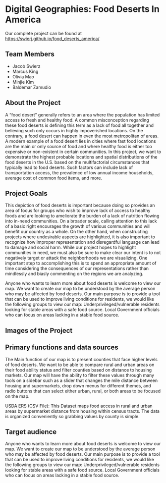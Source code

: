 # Digital Geographies: Food Deserts In America
Our complete project can be found at https://swierj.github.io/food_deserts_america/

## Team Members

- Jacob Swierz
- Marcus King
- Olivia Mao
- Minjie Kim
- Baldemar Zamudio

## About the Project

A “food desert” generally refers to an area where the population has limited access to fresh and healthy food. A common misconception regarding these food deserts is defining this term as a lack of food all together and believing such only occurs in highly impoverished locations. On the contrary, a food desert can happen in even the most metropolitan of areas. A modern example of a food desert lies in cities where fast food locations are the main or only source of food and where healthy food is either too expensive or non-existent in certain communities. In this project, we want to demonstrate the highest probable locations and spatial distributions of the food deserts in the U.S. based on the multifactorial circumstances that typically lead to food deserts. Such factors can include lack of transportation access, the prevalence of low annual income households, average cost of common food items, and more. 

## Project Goals

This depiction of food deserts is important because doing so provides an area of focus for groups who wish to improve lack of access to healthy foods and are looking to ameliorate the burden of a lack of nutrition flowing into in-need communities. On a broader scale, calling attention to this lack of a basic right encourages the growth of various communities and will benefit our country as a whole. On the other hand, when constructing projects where undesirable aspects are highlighted, it is also important to recognize how improper representation and disregardful language can lead to damage and social harm. While our project hopes to highlight communities in need, we must also be sure to make clear our intent is to not negatively target or attack the neighborhoods we are visualizing. One important step to accomplishing this is to spend an appropriate amount of time considering the consequences of our representations rather than mindlessly and biasly commenting on the regions we are analyzing.

Anyone who wants to learn more about food deserts is welcome to view our map. We want to create our map to be understood by the average person who may be affected by food deserts. Our main purpose is to provide a tool that can be used to improve living conditions for residents, we would like the following groups to view our map:
Underprivileged/vulnerable residents looking for stable areas with a safe food source.
Local Government officials who can focus on areas lacking in a stable food source.

## Images of the Project

 
## Primary functions and data sources

The Main function of our map is to present counties that face higher levels of food deserts. We want to be able to compare rural and urban areas on their food ability status and filter counties based on distance to housing markets. Our map will have the ability to filter these values through many tools on a sidebar such as a slider that changes the mile distance between housing and supermarkets, drop down menus for different themes, and radio buttons that can select either urban, rural, or both areas to be focused on the map.

USDA ERS (CSV File): This Dataset maps food access in rural and urban areas by supermarket distance from housing within census tracts. The data is organized conveniently so grabbing values by county is simple.


## Target audience

Anyone who wants to learn more about food deserts is welcome to view our map. We want to create our map to be understood by the average person who may be affected by food deserts. Our main purpose is to provide a tool that can be used to improve living conditions for residents, we would like the following groups to view our map:
Underprivileged/vulnerable residents looking for stable areas with a safe food source.
Local Government officials who can focus on areas lacking in a stable food source.
 
 


